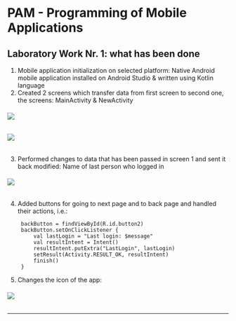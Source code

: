 # PAM - Programming of Mobile Applications

## Laboratory Work Nr. 1: what has been done

1. Mobile application initialization on selected platform: Native Android mobile application installed on Android Studio & written using Kotlin language
2. Created 2 screens which transfer data from first screen to second one, the screens: MainActivity & NewActivity

###### ![](images/2.png)

###### ![](images/3.png)

3. Performed changes to data that has been passed in screen 1 and sent it back modified: Name of last person who logged in

###### ![](images/4.png)

4. Added buttons for going to next page and to back page and handled their actions, i.e.:

        backButton = findViewById(R.id.button2)
        backButton.setOnClickListener {
            val lastLogin = "Last login: $message"
            val resultIntent = Intent()
            resultIntent.putExtra("LastLogin", lastLogin)
            setResult(Activity.RESULT_OK, resultIntent)
            finish()
        }
        
5. Changes the icon of the app:

###### ![](images/1.png)

--------